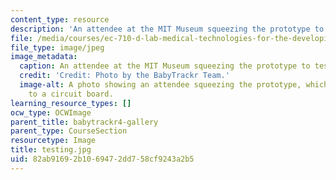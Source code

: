 ```yaml
---
content_type: resource
description: 'An attendee at the MIT Museum squeezing the prototype to test the system. '
file: /media/courses/ec-710-d-lab-medical-technologies-for-the-developing-world-spring-2010/82ab91692b1069472dd758cf9243a2b5_testing.jpg
file_type: image/jpeg
image_metadata:
  caption: An attendee at the MIT Museum squeezing the prototype to test the system.
  credit: 'Credit: Photo by the BabyTrackr Team.'
  image-alt: A photo showing an attendee squeezing the prototype, which was connected
    to a circuit board.
learning_resource_types: []
ocw_type: OCWImage
parent_title: babytrackr4-gallery
parent_type: CourseSection
resourcetype: Image
title: testing.jpg
uid: 82ab9169-2b10-6947-2dd7-58cf9243a2b5
---
```


